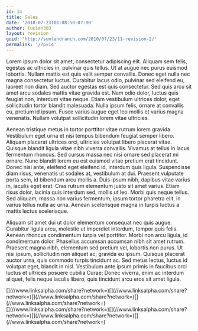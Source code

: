 ```yaml
---
id: 14
title: Sales
date: '2010-07-23T01:08:50-07:00'
author: lucian303
layout: revision
guid: 'http://sunlandranch.com/2010/07/23/11-revision-2/'
permalink: '/?p=14'
---
```


Lorem ipsum dolor sit amet, consectetur adipiscing elit. Aliquam sem felis, egestas ac ultricies in, pulvinar quis tellus. Ut at augue nec purus euismod lobortis. Nullam mattis est quis velit semper convallis. Donec eget nulla nec magna consectetur luctus. Curabitur lacus odio, pulvinar sed eleifend eu, laoreet non diam. Sed auctor egestas est quis consectetur. Sed quis arcu sit amet arcu sodales mattis vitae gravida est. Nam odio dolor, luctus quis feugiat non, interdum vitae neque. Etiam vestibulum ultrices dolor, eget sollicitudin tortor blandit malesuada. Nulla ipsum felis, ornare at convallis eu, pretium id ipsum. Fusce varius augue eget leo mollis et varius magna venenatis. Nullam volutpat sollicitudin lorem vitae ultricies.

Aenean tristique metus in tortor porttitor vitae rutrum lorem gravida. Vestibulum eget urna et nisi tempus bibendum feugiat semper libero. Aliquam placerat ultrices orci, ultricies volutpat libero placerat vitae. Quisque blandit ligula vitae nibh viverra convallis. Vivamus at tellus in lacus fermentum rhoncus. Sed cursus massa nec nisi ornare sed placerat mi ornare. Nunc blandit lorem eu est euismod vitae pretium erat tincidunt. Donec nisi ante, eleifend eget eleifend id, interdum quis ligula. Suspendisse diam risus, venenatis ut sodales at, vestibulum at dui. Praesent vulputate porta sem, id bibendum arcu mollis a. Duis ipsum nibh, dapibus vitae varius in, iaculis eget erat. Cras rutrum elementum justo sit amet varius. Etiam risus dolor, lacinia quis interdum sed, mollis ut leo. Morbi quis neque tellus. Sed aliquam, massa non varius fermentum, ipsum tortor pharetra elit, in varius tellus nulla ac urna. Aenean scelerisque magna in turpis luctus a mattis lectus scelerisque.

Aliquam sit amet dui ut dolor elementum consequat nec quis augue. Curabitur ligula arcu, molestie ut imperdiet interdum, tempor quis felis. Aenean rhoncus condimentum turpis vel porttitor. Morbi non arcu ligula, id condimentum dolor. Phasellus accumsan accumsan nibh sit amet rutrum. Praesent magna nibh, elementum sed pretium vel, lobortis non purus. Ut nisi ipsum, sollicitudin non aliquet ac, gravida eu ipsum. Quisque placerat auctor urna, quis commodo turpis tincidunt ac. Sed metus lectus, luctus id volutpat eget, blandit in nisl. Vestibulum ante ipsum primis in faucibus orci luctus et ultrices posuere cubilia Curae; Donec viverra, enim ac interdum aliquet, felis neque iaculis libero, quis tincidunt arcu eros sit amet ligula.

<div class="linksalpha_container linksalpha_app_3" data-counters="1" data-size="regular" data-style="square" data-title="Sales" data-url="https://www.sunlandranch.com/?p=14">[](//www.linksalpha.com/share?network=)[](//www.linksalpha.com/share?network=)[](//www.linksalpha.com/share?network=)[](//www.linksalpha.com/share?network=)</div><div class="linksalpha_container linksalpha_app_7" data-position="" data-title="Sales" data-url="https://www.sunlandranch.com/?p=14">[](//www.linksalpha.com/share?network=)[](//www.linksalpha.com/share?network=)[](//www.linksalpha.com/share?network=)[](//www.linksalpha.com/share?network=)</div>